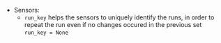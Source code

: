- Sensors:
   - `run_key` helps the sensors to uniquely identify the runs, in order to repeat the run even if no changes occured in the previous set `run_key = None`
